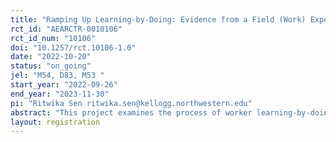 ```yaml
---
title: "Ramping Up Learning-by-Doing: Evidence from a Field (Work) Experiment"
rct_id: "AEARCTR-0010106"
rct_id_num: "10106"
doi: "10.1257/rct.10106-1.0"
date: "2022-10-20"
status: "on_going"
jel: "M54, D83, M53 "
start_year: "2022-09-26"
end_year: "2023-11-30"
pi: "Ritwika Sen ritwika.sen@kellogg.northwestern.edu"
abstract: "This project examines the process of worker learning-by-doing within a data collection firm in Uganda. We partner with the organization to test if investments in frontline and digital supervision enhance worker performance and learning by aggregating and transmitting knowledge within the firm. We propose an experimental design to identify the causal effects of knowledge flows from supervisors on individual worker performance. In the experiment, we randomize the intensity of supervision and on-the-job training across workers and production tasks. We further examine if the effects of one-on-one training from supervisors are magnified by the transmission of knowledge across co-workers."
layout: registration
---
```


